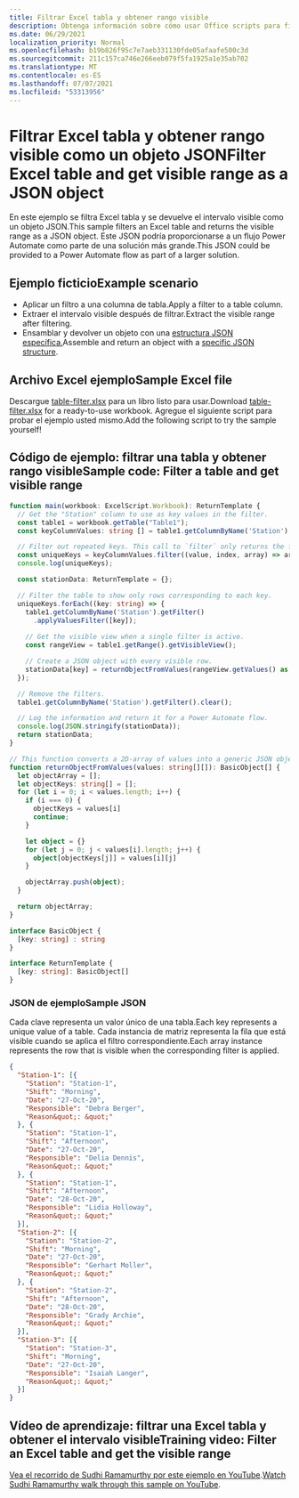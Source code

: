 ```yaml
---
title: Filtrar Excel tabla y obtener rango visible
description: Obtenga información sobre cómo usar Office scripts para filtrar una tabla Excel y obtener el rango visible como una matriz de objetos.
ms.date: 06/29/2021
localization_priority: Normal
ms.openlocfilehash: b19b826f95c7e7aeb331130fde05afaafe500c3d
ms.sourcegitcommit: 211c157ca746e266eeb079f5fa1925a1e35ab702
ms.translationtype: MT
ms.contentlocale: es-ES
ms.lasthandoff: 07/07/2021
ms.locfileid: "53313956"
---
```

# <a name="filter-excel-table-and-get-visible-range-as-a-json-object"></a><span data-ttu-id="ef0b3-103">Filtrar Excel tabla y obtener rango visible como un objeto JSON</span><span class="sxs-lookup"><span data-stu-id="ef0b3-103">Filter Excel table and get visible range as a JSON object</span></span>

<span data-ttu-id="ef0b3-104">En este ejemplo se filtra Excel tabla y se devuelve el intervalo visible como un objeto JSON.</span><span class="sxs-lookup"><span data-stu-id="ef0b3-104">This sample filters an Excel table and returns the visible range as a JSON object.</span></span> <span data-ttu-id="ef0b3-105">Este JSON podría proporcionarse a un flujo Power Automate como parte de una solución más grande.</span><span class="sxs-lookup"><span data-stu-id="ef0b3-105">This JSON could be provided to a Power Automate flow as part of a larger solution.</span></span>

## <a name="example-scenario"></a><span data-ttu-id="ef0b3-106">Ejemplo ficticio</span><span class="sxs-lookup"><span data-stu-id="ef0b3-106">Example scenario</span></span>

* <span data-ttu-id="ef0b3-107">Aplicar un filtro a una columna de tabla.</span><span class="sxs-lookup"><span data-stu-id="ef0b3-107">Apply a filter to a table column.</span></span>
* <span data-ttu-id="ef0b3-108">Extraer el intervalo visible después de filtrar.</span><span class="sxs-lookup"><span data-stu-id="ef0b3-108">Extract the visible range after filtering.</span></span>
* <span data-ttu-id="ef0b3-109">Ensamblar y devolver un objeto con una [estructura JSON específica.](#sample-json)</span><span class="sxs-lookup"><span data-stu-id="ef0b3-109">Assemble and return an object with a [specific JSON structure](#sample-json).</span></span>

## <a name="sample-excel-file"></a><span data-ttu-id="ef0b3-110">Archivo Excel ejemplo</span><span class="sxs-lookup"><span data-stu-id="ef0b3-110">Sample Excel file</span></span>

<span data-ttu-id="ef0b3-111">Descargue <a href="table-filter.xlsx">table-filter.xlsx</a> para un libro listo para usar.</span><span class="sxs-lookup"><span data-stu-id="ef0b3-111">Download <a href="table-filter.xlsx">table-filter.xlsx</a> for a ready-to-use workbook.</span></span> <span data-ttu-id="ef0b3-112">Agregue el siguiente script para probar el ejemplo usted mismo.</span><span class="sxs-lookup"><span data-stu-id="ef0b3-112">Add the following script to try the sample yourself!</span></span>

## <a name="sample-code-filter-a-table-and-get-visible-range"></a><span data-ttu-id="ef0b3-113">Código de ejemplo: filtrar una tabla y obtener rango visible</span><span class="sxs-lookup"><span data-stu-id="ef0b3-113">Sample code: Filter a table and get visible range</span></span>

```TypeScript
function main(workbook: ExcelScript.Workbook): ReturnTemplate {
  // Get the "Station" column to use as key values in the filter.
  const table1 = workbook.getTable("Table1");
  const keyColumnValues: string [] = table1.getColumnByName('Station').getRangeBetweenHeaderAndTotal().getValues().map(value => value[0] as string);

  // Filter out repeated keys. This call to `filter` only returns the first instance of every unique element in the array.
  const uniqueKeys = keyColumnValues.filter((value, index, array) => array.indexOf(value) === index);
  console.log(uniqueKeys);

  const stationData: ReturnTemplate = {};

  // Filter the table to show only rows corresponding to each key.
  uniqueKeys.forEach((key: string) => {
    table1.getColumnByName('Station').getFilter()
      .applyValuesFilter([key]);
    
    // Get the visible view when a single filter is active.
    const rangeView = table1.getRange().getVisibleView();

    // Create a JSON object with every visible row.
    stationData[key] = returnObjectFromValues(rangeView.getValues() as string[][]);
  });

  // Remove the filters.
  table1.getColumnByName('Station').getFilter().clear();

  // Log the information and return it for a Power Automate flow.
  console.log(JSON.stringify(stationData));
  return stationData;
}

// This function converts a 2D-array of values into a generic JSON object.
function returnObjectFromValues(values: string[][]): BasicObject[] {
  let objectArray = [];
  let objectKeys: string[] = [];
  for (let i = 0; i < values.length; i++) {
    if (i === 0) {
      objectKeys = values[i]
      continue;
    }

    let object = {}
    for (let j = 0; j < values[i].length; j++) {
      object[objectKeys[j]] = values[i][j]
    }

    objectArray.push(object);
  }

  return objectArray;
}

interface BasicObject {
  [key: string] : string
}

interface ReturnTemplate {
  [key: string]: BasicObject[]
}
```

### <a name="sample-json"></a><span data-ttu-id="ef0b3-114">JSON de ejemplo</span><span class="sxs-lookup"><span data-stu-id="ef0b3-114">Sample JSON</span></span>

<span data-ttu-id="ef0b3-115">Cada clave representa un valor único de una tabla.</span><span class="sxs-lookup"><span data-stu-id="ef0b3-115">Each key represents a unique value of a table.</span></span> <span data-ttu-id="ef0b3-116">Cada instancia de matriz representa la fila que está visible cuando se aplica el filtro correspondiente.</span><span class="sxs-lookup"><span data-stu-id="ef0b3-116">Each array instance represents the row that is visible when the corresponding filter is applied.</span></span>

```json
{
  "Station-1": [{
    "Station": "Station-1",
    "Shift": "Morning",
    "Date": "27-Oct-20",
    "Responsible": "Debra Berger",
    "Reason&quot;: &quot;"
  }, {
    "Station": "Station-1",
    "Shift": "Afternoon",
    "Date": "27-Oct-20",
    "Responsible": "Delia Dennis",
    "Reason&quot;: &quot;"
  }, {
    "Station": "Station-1",
    "Shift": "Afternoon",
    "Date": "28-Oct-20",
    "Responsible": "Lidia Holloway",
    "Reason&quot;: &quot;"
  }],
  "Station-2": [{
    "Station": "Station-2",
    "Shift": "Morning",
    "Date": "27-Oct-20",
    "Responsible": "Gerhart Moller",
    "Reason&quot;: &quot;"
  }, {
    "Station": "Station-2",
    "Shift": "Afternoon",
    "Date": "28-Oct-20",
    "Responsible": "Grady Archie",
    "Reason&quot;: &quot;"
  }],
  "Station-3": [{
    "Station": "Station-3",
    "Shift": "Morning",
    "Date": "27-Oct-20",
    "Responsible": "Isaiah Langer",
    "Reason&quot;: &quot;"
  }]
}
```

## <a name="training-video-filter-an-excel-table-and-get-the-visible-range"></a><span data-ttu-id="ef0b3-117">Vídeo de aprendizaje: filtrar una Excel tabla y obtener el intervalo visible</span><span class="sxs-lookup"><span data-stu-id="ef0b3-117">Training video: Filter an Excel table and get the visible range</span></span>

<span data-ttu-id="ef0b3-118">[Vea el recorrido de Sudhi Ramamurthy por este ejemplo en YouTube](https://youtu.be/Mv7BrvPq84A).</span><span class="sxs-lookup"><span data-stu-id="ef0b3-118">[Watch Sudhi Ramamurthy walk through this sample on YouTube](https://youtu.be/Mv7BrvPq84A).</span></span>
